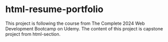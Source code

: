 # html-resume-portfolio
This project is following the course from The Complete 2024 Web Development Bootcamp on Udemy. The content of this project is capstone project from html-section.
